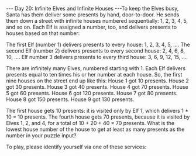 --- Day 20: Infinite Elves and Infinite Houses ---To keep the Elves busy, Santa has them deliver some presents by hand, door-to-door.  He sends them down a street with infinite houses numbered sequentially: 1, 2, 3, 4, 5, and so on.
Each Elf is assigned a number, too, and delivers presents to houses based on that number:

The first Elf (number 1) delivers presents to every house: 1, 2, 3, 4, 5, ....
The second Elf (number 2) delivers presents to every second house: 2, 4, 6, 8, 10, ....
Elf number 3 delivers presents to every third house: 3, 6, 9, 12, 15, ....

There are infinitely many Elves, numbered starting with 1.  Each Elf delivers presents equal to ten times his or her number at each house.
So, the first nine houses on the street end up like this:
House 1 got 10 presents.
House 2 got 30 presents.
House 3 got 40 presents.
House 4 got 70 presents.
House 5 got 60 presents.
House 6 got 120 presents.
House 7 got 80 presents.
House 8 got 150 presents.
House 9 got 130 presents.

The first house gets 10 presents: it is visited only by Elf 1, which delivers 1 * 10 = 10 presents.  The fourth house gets 70 presents, because it is visited by Elves 1, 2, and 4, for a total of 10 + 20 + 40 = 70 presents.
What is the lowest house number of the house to get at least as many presents as the number in your puzzle input?

To play, please identify yourself via one of these services:
